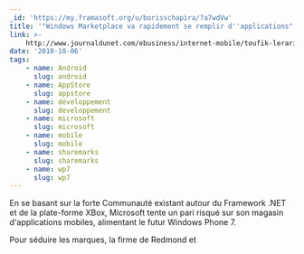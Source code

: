 ```yaml
---
_id: 'https://my.framasoft.org/u/borisschapira/?a7wdVw'
title: '"Windows Marketplace va rapidement se remplir d''applications"'
link: >-
    http://www.journaldunet.com/ebusiness/internet-mobile/toufik-lerari-interview-de-toufik-lerari-tequilarapido.shtml
date: '2010-10-06'
tags:
    - name: Android
      slug: android
    - name: AppStore
      slug: appstore
    - name: développement
      slug: developpement
    - name: microsoft
      slug: microsoft
    - name: mobile
      slug: mobile
    - name: sharemarks
      slug: sharemarks
    - name: wp7
      slug: wp7
---
```


<div class="markdown"><p>En se basant sur la forte Communauté existant autour du Framework .NET et de la plate-forme XBox, Microsoft tente un pari risqué sur son magasin d'applications mobiles, alimentant le futur Windows Phone 7.</p>
<p>Pour séduire les marques, la firme de Redmond et
</p></div>

